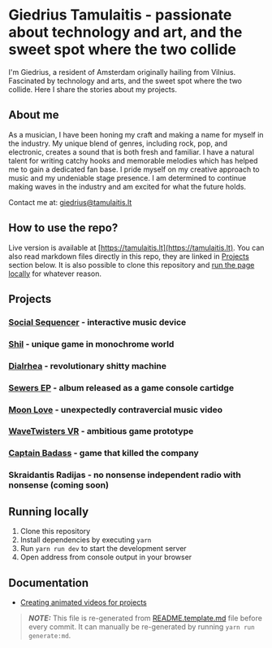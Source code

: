 # Giedrius Tamulaitis - passionate about technology and art, and the sweet spot where the two collide

I'm Giedrius, a resident of Amsterdam originally hailing from Vilnius. Fascinated by technology and arts, and the sweet spot where the two collide. Here I share the stories about my projects.


## About me

As a musician, I have been honing my craft and making a name for myself in the industry. My unique blend of genres, including rock, pop, and electronic, creates a sound that is both fresh and familiar. I have a natural talent for writing catchy hooks and memorable melodies which has helped me to gain a dedicated fan base. I pride myself on my creative approach to music and my undeniable stage presence. I am determined to continue making waves in the industry and am excited for what the future holds.

Contact me at: [giedrius@tamulaitis.lt](mailto:giedrius@tamulaitis.lt)


## How to use the repo?

Live version is available at [https://tamulaitis.lt](https://tamulaitis.lt). You can also read markdown files directly in this repo, they are linked in [Projects](#projects) section below. It is also possible to clone this repository and [run the page locally](#running-locally) for whatever reason.


## Projects

### **[Social Sequencer](/src/projects/social-sequencer/README.md)** - interactive music device
### **[Shil](/src/projects/shil/README.md)** - unique game in monochrome world
### **[Dialrhea](/src/projects/dialrhea/README.md)** - revolutionary shitty machine
### **[Sewers EP](/src/projects/sewers/README.md)** - album released as a game console cartidge
### **[Moon Love](/src/projects/moon-love/README.md)** - unexpectedly contravercial music video
### **[WaveTwisters VR](/src/projects/wavetwisters-vr/README.md)** - ambitious game prototype
### **[Captain Badass](/src/projects/captain-badass/README.md)** - game that killed the company
### **Skraidantis Radijas** - no nonsense independent radio with nonsense (coming soon)


## Running locally

1. Clone this repository
2. Install dependencies by executing `yarn`
3. Run `yarn run dev` to start the development server
4. Open address from console output in your browser


## Documentation
- [Creating animated videos for projects](docs/creating-videos.md)


> ***NOTE:*** This file is re-generated from [README.template.md](src/templates/README.template.md) file before every commit. It can manually be re-generated by running `yarn run generate:md`.
